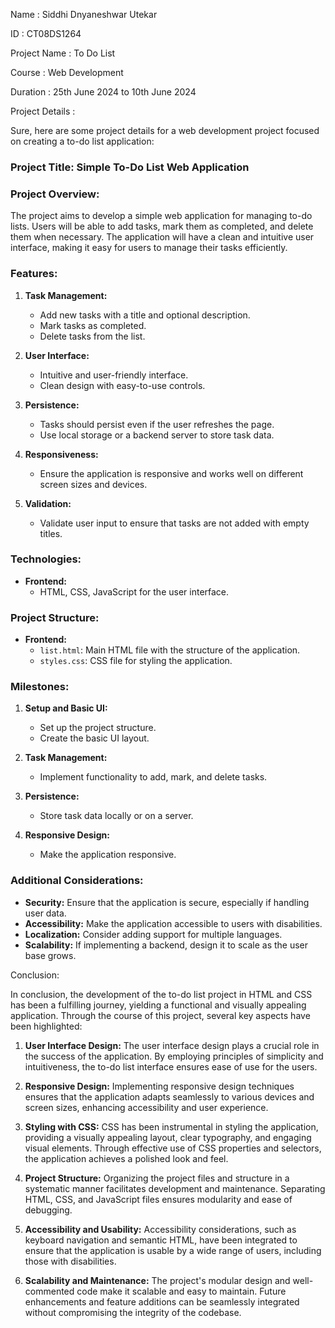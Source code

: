 Name : Siddhi Dnyaneshwar Utekar

ID : CT08DS1264

Project Name : To Do List

Course : Web Development

Duration : 25th June 2024 to 10th June 2024


Project Details :

  Sure, here are some project details for a web development project focused on creating a to-do list application:

### Project Title: Simple To-Do List Web Application

### Project Overview:
The project aims to develop a simple web application for managing to-do lists. Users will be able to add tasks, mark them as completed, and delete them when necessary. The application will have a clean and intuitive user interface, making it easy for users to manage their tasks efficiently.

### Features:
1. **Task Management:**
   - Add new tasks with a title and optional description.
   - Mark tasks as completed.
   - Delete tasks from the list.

2. **User Interface:**
   - Intuitive and user-friendly interface.
   - Clean design with easy-to-use controls.

3. **Persistence:**
   - Tasks should persist even if the user refreshes the page.
   - Use local storage or a backend server to store task data.

4. **Responsiveness:**
   - Ensure the application is responsive and works well on different screen sizes and devices.

5. **Validation:**
   - Validate user input to ensure that tasks are not added with empty titles.

### Technologies:
- **Frontend:**
  - HTML, CSS, JavaScript for the user interface.
  
### Project Structure:
- **Frontend:**
  - `list.html`: Main HTML file with the structure of the application.
  - `styles.css`: CSS file for styling the application.
  
### Milestones:
1. **Setup and Basic UI:**
   - Set up the project structure.
   - Create the basic UI layout.

2. **Task Management:**
   - Implement functionality to add, mark, and delete tasks.

3. **Persistence:**
   - Store task data locally or on a server.

4. **Responsive Design:**
   - Make the application responsive.

### Additional Considerations:
- **Security:** Ensure that the application is secure, especially if handling user data.
- **Accessibility:** Make the application accessible to users with disabilities.
- **Localization:** Consider adding support for multiple languages.
- **Scalability:** If implementing a backend, design it to scale as the user base grows.



Conclusion:

In conclusion, the development of the to-do list project in HTML and CSS has been a fulfilling journey, yielding a functional and visually appealing application. Through the course of this project, several key aspects have been highlighted:

1. **User Interface Design:** The user interface design plays a crucial role in the success of the application. By employing principles of simplicity and intuitiveness, the to-do list interface ensures ease of use for the users.

2. **Responsive Design:** Implementing responsive design techniques ensures that the application adapts seamlessly to various devices and screen sizes, enhancing accessibility and user experience.

3. **Styling with CSS:** CSS has been instrumental in styling the application, providing a visually appealing layout, clear typography, and engaging visual elements. Through effective use of CSS properties and selectors, the application achieves a polished look and feel.

4. **Project Structure:** Organizing the project files and structure in a systematic manner facilitates development and maintenance. Separating HTML, CSS, and JavaScript files ensures modularity and ease of debugging.

5. **Accessibility and Usability:** Accessibility considerations, such as keyboard navigation and semantic HTML, have been integrated to ensure that the application is usable by a wide range of users, including those with disabilities.

6. **Scalability and Maintenance:** The project's modular design and well-commented code make it scalable and easy to maintain. Future enhancements and feature additions can be seamlessly integrated without compromising the integrity of the codebase.

